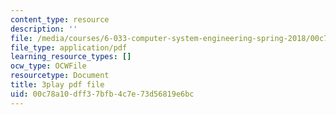 ```yaml
---
content_type: resource
description: ''
file: /media/courses/6-033-computer-system-engineering-spring-2018/00c78a10dff37bfb4c7e73d56819e6bc_r2_-2KW76ec.pdf
file_type: application/pdf
learning_resource_types: []
ocw_type: OCWFile
resourcetype: Document
title: 3play pdf file
uid: 00c78a10-dff3-7bfb-4c7e-73d56819e6bc
---
```

